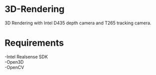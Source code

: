 # 3D-Rendering
3D Rendering with Intel D435 depth camera and T265 tracking camera.

# Requirements
-Intel Realsense SDK  
-Open3D  
-OpenCV  
